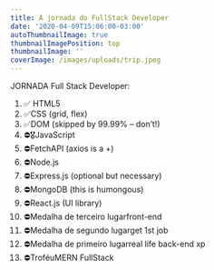 ```yaml
---
title: A jornada do FullStack Developer
date: '2020-04-09T15:06:00-03:00'
autoThumbnailImage: true
thumbnailImagePosition: top
thumbnailImage: ''
coverImage: /images/uploads/trip.jpeg
---
```

JORNADA Full Stack Developer: 

1. ✅ HTML5
2. ✅CSS (grid, flex)
3. ✅DOM (skipped by 99.99% – don’t!)
4. ⛔️🎖JavaScript
5. ⛔️FetchAPI (axios is a +)
6. ⛔️Node.js
7. ⛔️Express.js (optional but necessary)
8. ⛔️MongoDB (this is humongous)
9. ⛔️React.js (UI library)
10. ⛔️Medalha de terceiro lugarfront-end
11. ⛔️Medalha de segundo lugarget 1st job
12. ⛔️Medalha de primeiro lugarreal life back-end xp
13. ⛔️TroféuMERN FullStack
